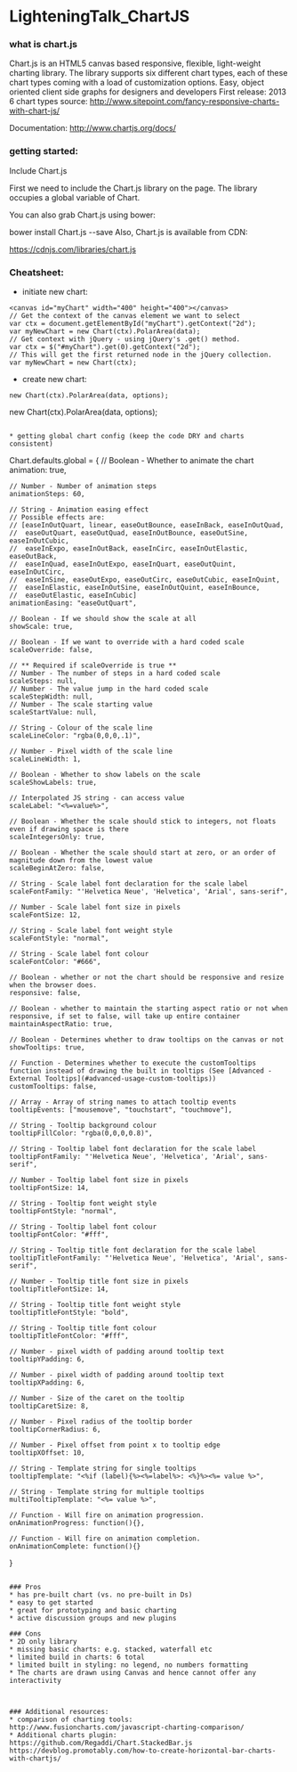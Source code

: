 # LighteningTalk_ChartJS

### what is chart.js
Chart.js is an HTML5 canvas based responsive, flexible, light-weight charting library. The library supports six different chart types, each of these chart types coming with a load of customization options.
Easy, object oriented client side graphs for designers and developers
First release: 2013
6 chart types
source: http://www.sitepoint.com/fancy-responsive-charts-with-chart-js/


Documentation: http://www.chartjs.org/docs/


### getting started: 
Include Chart.js

First we need to include the Chart.js library on the page. The library occupies a global variable of Chart.

<script src="Chart.js"></script>

You can also grab Chart.js using bower:

bower install Chart.js --save
Also, Chart.js is available from CDN:

https://cdnjs.com/libraries/chart.js


### Cheatsheet:
* initiate new chart: 
```
<canvas id="myChart" width="400" height="400"></canvas>
// Get the context of the canvas element we want to select
var ctx = document.getElementById("myChart").getContext("2d");
var myNewChart = new Chart(ctx).PolarArea(data);
// Get context with jQuery - using jQuery's .get() method.
var ctx = $("#myChart").get(0).getContext("2d");
// This will get the first returned node in the jQuery collection.
var myNewChart = new Chart(ctx);
```

* create new chart:
```
new Chart(ctx).PolarArea(data, options);
```
new Chart(ctx).PolarArea(data, options);
```

* getting global chart config (keep the code DRY and charts consistent)
```
Chart.defaults.global = {
    // Boolean - Whether to animate the chart
    animation: true,

    // Number - Number of animation steps
    animationSteps: 60,

    // String - Animation easing effect
    // Possible effects are:
    // [easeInOutQuart, linear, easeOutBounce, easeInBack, easeInOutQuad,
    //  easeOutQuart, easeOutQuad, easeInOutBounce, easeOutSine, easeInOutCubic,
    //  easeInExpo, easeInOutBack, easeInCirc, easeInOutElastic, easeOutBack,
    //  easeInQuad, easeInOutExpo, easeInQuart, easeOutQuint, easeInOutCirc,
    //  easeInSine, easeOutExpo, easeOutCirc, easeOutCubic, easeInQuint,
    //  easeInElastic, easeInOutSine, easeInOutQuint, easeInBounce,
    //  easeOutElastic, easeInCubic]
    animationEasing: "easeOutQuart",

    // Boolean - If we should show the scale at all
    showScale: true,

    // Boolean - If we want to override with a hard coded scale
    scaleOverride: false,

    // ** Required if scaleOverride is true **
    // Number - The number of steps in a hard coded scale
    scaleSteps: null,
    // Number - The value jump in the hard coded scale
    scaleStepWidth: null,
    // Number - The scale starting value
    scaleStartValue: null,

    // String - Colour of the scale line
    scaleLineColor: "rgba(0,0,0,.1)",

    // Number - Pixel width of the scale line
    scaleLineWidth: 1,

    // Boolean - Whether to show labels on the scale
    scaleShowLabels: true,

    // Interpolated JS string - can access value
    scaleLabel: "<%=value%>",

    // Boolean - Whether the scale should stick to integers, not floats even if drawing space is there
    scaleIntegersOnly: true,

    // Boolean - Whether the scale should start at zero, or an order of magnitude down from the lowest value
    scaleBeginAtZero: false,

    // String - Scale label font declaration for the scale label
    scaleFontFamily: "'Helvetica Neue', 'Helvetica', 'Arial', sans-serif",

    // Number - Scale label font size in pixels
    scaleFontSize: 12,

    // String - Scale label font weight style
    scaleFontStyle: "normal",

    // String - Scale label font colour
    scaleFontColor: "#666",

    // Boolean - whether or not the chart should be responsive and resize when the browser does.
    responsive: false,

    // Boolean - whether to maintain the starting aspect ratio or not when responsive, if set to false, will take up entire container
    maintainAspectRatio: true,

    // Boolean - Determines whether to draw tooltips on the canvas or not
    showTooltips: true,

    // Function - Determines whether to execute the customTooltips function instead of drawing the built in tooltips (See [Advanced - External Tooltips](#advanced-usage-custom-tooltips))
    customTooltips: false,

    // Array - Array of string names to attach tooltip events
    tooltipEvents: ["mousemove", "touchstart", "touchmove"],

    // String - Tooltip background colour
    tooltipFillColor: "rgba(0,0,0,0.8)",

    // String - Tooltip label font declaration for the scale label
    tooltipFontFamily: "'Helvetica Neue', 'Helvetica', 'Arial', sans-serif",

    // Number - Tooltip label font size in pixels
    tooltipFontSize: 14,

    // String - Tooltip font weight style
    tooltipFontStyle: "normal",

    // String - Tooltip label font colour
    tooltipFontColor: "#fff",

    // String - Tooltip title font declaration for the scale label
    tooltipTitleFontFamily: "'Helvetica Neue', 'Helvetica', 'Arial', sans-serif",

    // Number - Tooltip title font size in pixels
    tooltipTitleFontSize: 14,

    // String - Tooltip title font weight style
    tooltipTitleFontStyle: "bold",

    // String - Tooltip title font colour
    tooltipTitleFontColor: "#fff",

    // Number - pixel width of padding around tooltip text
    tooltipYPadding: 6,

    // Number - pixel width of padding around tooltip text
    tooltipXPadding: 6,

    // Number - Size of the caret on the tooltip
    tooltipCaretSize: 8,

    // Number - Pixel radius of the tooltip border
    tooltipCornerRadius: 6,

    // Number - Pixel offset from point x to tooltip edge
    tooltipXOffset: 10,

    // String - Template string for single tooltips
    tooltipTemplate: "<%if (label){%><%=label%>: <%}%><%= value %>",

    // String - Template string for multiple tooltips
    multiTooltipTemplate: "<%= value %>",

    // Function - Will fire on animation progression.
    onAnimationProgress: function(){},

    // Function - Will fire on animation completion.
    onAnimationComplete: function(){}
}
```

### Pros 
* has pre-built chart (vs. no pre-built in Ds)
* easy to get started
* great for prototyping and basic charting
* active discussion groups and new plugins

### Cons
* 2D only library
* missing basic charts: e.g. stacked, waterfall etc
* limited build in charts: 6 total
* limited built in styling: no legend, no numbers formatting
* The charts are drawn using Canvas and hence cannot offer any interactivity



### Additional resources: 
* comparison of charting tools: http://www.fusioncharts.com/javascript-charting-comparison/
* Additional charts plugin: 
https://github.com/Regaddi/Chart.StackedBar.js
https://devblog.promotably.com/how-to-create-horizontal-bar-charts-with-chartjs/






















